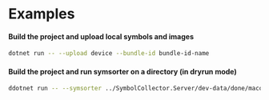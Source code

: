 # Examples

#### Build the project and upload local symbols and images
```sh
dotnet run -- --upload device --bundle-id bundle-id-name
```

#### Build the project and run symsorter on a directory (in dryrun mode)
```sh
ddotnet run -- --symsorter ../SymbolCollector.Server/dev-data/done/macos --bundle-id test-symsorter --batch-type macos --path output --dryrun true
```
